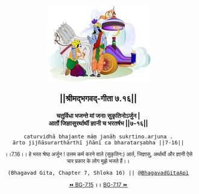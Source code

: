 <center><img src="../../asset/BG.png" alt="#API #bhagavadgitaapi #slok #nodejs #js #api #gitaapi #krishna #hinduism #vedic #ISKCON #shreemadbhagavadgita #technology"/>
<h2>||श्रीमद्‍भगवद्‍-गीता ७.१६||</h2>
<h3>चतुर्विधा भजन्ते मां जनाः सुकृतिनोऽर्जुन |<br/>आर्तो जिज्ञासुरर्थार्थी ज्ञानी च भरतर्षभ ||७-१६||</h3>
<pre>caturvidhā bhajante māṃ janāḥ sukṛtino.arjuna .<br/>ārto jijñāsurarthārthī jñānī ca bharatarṣabha ||7-16||</pre>
<p>।।7.16।। हे भरत श्रेष्ठ अर्जुन ! उत्तम कर्म करने वाले (सुकृतिन:) आर्त, जिज्ञासु, अर्थार्थी और ज्ञानी ऐसे चार प्रकार के लोग मुझे भजते हैं।।</p>
<pre>(Bhagavad Gita, Chapter 7, Shloka 16) || <a href="https://twitter.com/bhagavadgitaapi">@BhagavadGitaApi</a></pre><a href="../../7/15">⏪  BG-7.15</a><b>        ।।        </b><a href="../../7/17">BG-7.17  ⏩</a></center></center>